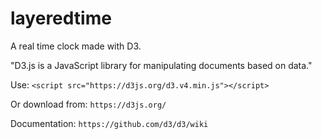# layeredtime
A real time clock made with D3.

"D3.js is a JavaScript library for manipulating documents based on data."

Use:
``` <script src="https://d3js.org/d3.v4.min.js"></script> ```

Or download from:
``` https://d3js.org/ ```

Documentation:
``` https://github.com/d3/d3/wiki ```
